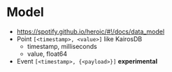 # Model

- https://spotify.github.io/heroic/#!/docs/data_model
- Point `[<timestamp>, <value>]` like KairosDB
  - timestamp, milliseconds
  - value, float64
- Event `[<timestamp>, {<payload>}]` **experimental**